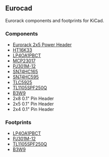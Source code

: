 ## Eurocad

Eurorack components and footprints for KiCad.

### Components

- [Eurorack 2x5 Power Header](http://www.doepfer.de/a100_man/a100t_e.htm)
- [HT16K33](https://cdn-shop.adafruit.com/datasheets/ht16K33v110.pdf)
- [LP4OA1PBCT](http://datasheet.elcodis.com/pdf/19/45/194534/lp4oa1pbctr.pdf)
- [MCP23017](https://cdn-shop.adafruit.com/datasheets/mcp23017.pdf)
- [PJ301M-12](https://www.thonk.co.uk/wp-content/uploads/2014/02/Thonkiconn_Jack_Datasheet.pdf)
- [SN74HC165](http://www.ti.com/lit/ds/symlink/sn74hc165.pdf)
- [SN74HC595](http://www.ti.com/lit/ds/symlink/sn74hc595.pdf)
- [TLC5925](http://www.ti.com/lit/ds/symlink/tlc5925.pdf)
- [TL1105SPF250Q](http://spec_sheets.e-switch.com/specs/J100206.pdf)
- [B3W9](http://www.mouser.com/ds/2/307/en-b3w-9-11824.pdf)
- 2x8 0.1" Pin Header
- 2x5 0.1" Pin Header
- 2x4 0.1" Pin Header

### Footprints

- [LP4OA1PBCT](http://datasheet.elcodis.com/pdf/19/45/194534/lp4oa1pbctr.pdf)
- [PJ301M-12](https://www.thonk.co.uk/wp-content/uploads/2014/02/Thonkiconn_Jack_Datasheet.pdf)
- [TL1105SPF250Q](http://spec_sheets.e-switch.com/specs/J100206.pdf)
- [B3W9](http://www.mouser.com/ds/2/307/en-b3w-9-11824.pdf)
